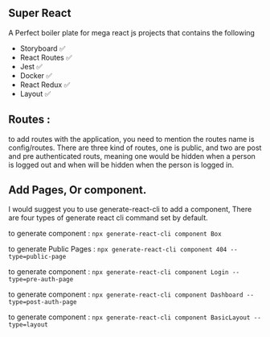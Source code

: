## Super React

A Perfect boiler plate for mega react js projects that contains the following

- Storyboard ✅
- React Routes ✅
- Jest ✅
- Docker ✅
- React Redux ✅
- Layout ✅

## Routes :

to add routes with the application, you need to mention the routes name is config/routes. There are three kind of routes, one is public, and two are post and pre authenticated routs, meaning one would be hidden when a person is logged out and when will be hidden when the person is logged in.

## Add Pages, Or component.

I would suggest you to use generate-react-cli to add a component, There are four types of generate react cli command set by default.

to generate component : `npx generate-react-cli component Box`

to generate Public Pages : `npx generate-react-cli component 404 --type=public-page`

to generate component : `npx generate-react-cli component Login --type=pre-auth-page`

to generate component : `npx generate-react-cli component Dashboard --type=post-auth-page`

to generate component : `npx generate-react-cli component BasicLayout --type=layout`
